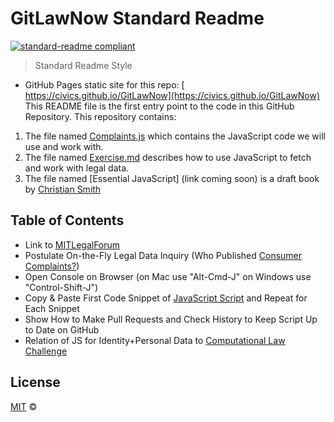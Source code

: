# GitLawNow Standard Readme

[![standard-readme compliant](https://img.shields.io/badge/readme%20style-standard-brightgreen.svg?style=flat-square)](https://github.com/RichardLitt/standard-readme)

> Standard Readme Style

* GitHub Pages static site for this repo: [ https://civics.github.io/GitLawNow](https://civics.github.io/GitLawNow)
This README file is the first entry point to the code in this GitHub Repository. This repository contains:

1. The file named [Complaints.js](Complaints.js) which contains the JavaScript code we will use and work with.
2. The file named [Exercise.md](Exercise.md) describes how to use JavaScript to fetch and work with legal data.
3. The file named [Essential JavaScript] (link coming soon) is a draft book by [Christian Smith](https://www.linkedin.com/in/christianmsmith)


## Table of Contents

* Link to [MITLegalForum](http://MITLegalForum)
* Postulate On-the-Fly Legal Data Inquiry (Who Published [Consumer Complaints?](http://data.consumerfinance.gov/api/views.json))
* Open Console on Browser (on Mac use "Alt-Cmd-J" on Windows use "Control-Shift-J")
* Copy & Paste First Code Snippet of [JavaScript Script](Complaints.js) and Repeat for Each Snippet
* Show How to Make Pull Requests and Check History to Keep Script Up to Date on GitHub
* Relation of JS for Identity+Personal Data to [Computational Law Challenge](https://youtu.be/-pboxAUgiUA)

## License

[MIT](LICENSE) © 
